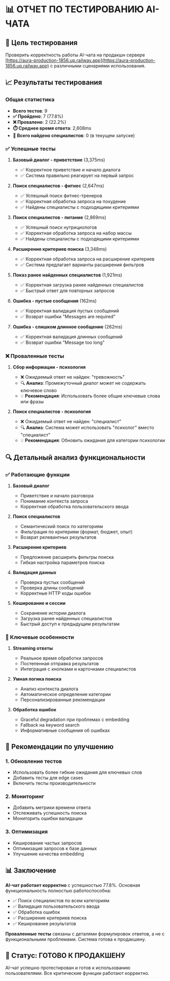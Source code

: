 # 📊 ОТЧЕТ ПО ТЕСТИРОВАНИЮ AI-ЧАТА

## 🎯 Цель тестирования
Проверить корректность работы AI-чата на продакшн сервере [https://aura-production-1856.up.railway.app](https://aura-production-1856.up.railway.app) с различными сценариями использования.

## 📈 Результаты тестирования

### Общая статистика
- **Всего тестов**: 9
- **✅ Пройдено**: 7 (77.8%)
- **❌ Провалено**: 2 (22.2%)
- **⏱️ Среднее время ответа**: 2,608ms
- **👥 Всего найдено специалистов**: 0 (в текущем запуске)

### ✅ Успешные тесты

1. **Базовый диалог - приветствие** (3,375ms)
   - ✅ Корректное приветствие и начало диалога
   - ✅ Система правильно реагирует на первый запрос

2. **Поиск специалистов - фитнес** (2,647ms)
   - ✅ Успешный поиск фитнес-тренеров
   - ✅ Корректная обработка запроса на похудение
   - ✅ Найдены специалисты с подходящими критериями

3. **Поиск специалистов - питание** (2,869ms)
   - ✅ Успешный поиск нутрициологов
   - ✅ Корректная обработка запроса на набор массы
   - ✅ Найдены специалисты с подходящими критериями

4. **Расширение критериев поиска** (3,348ms)
   - ✅ Корректная обработка запроса на расширение критериев
   - ✅ Система предлагает варианты расширения фильтров

5. **Показ ранее найденных специалистов** (1,921ms)
   - ✅ Корректная загрузка ранее найденных специалистов
   - ✅ Быстрый ответ для повторных запросов

6. **Ошибка - пустые сообщения** (162ms)
   - ✅ Корректная валидация пустых сообщений
   - ✅ Возврат ошибки "Messages are required"

7. **Ошибка - слишком длинное сообщение** (262ms)
   - ✅ Корректная валидация длинных сообщений
   - ✅ Возврат ошибки "Message too long"

### ❌ Проваленные тесты

1. **Сбор информации - психология**
   - ❌ Ожидаемый ответ не найден: "тревожность"
   - 🔍 **Анализ**: Промежуточный диалог может не содержать ключевое слово
   - 💡 **Рекомендация**: Использовать более общие ключевые слова или фразы

2. **Поиск специалистов - психология**
   - ❌ Ожидаемый ответ не найден: "специалист"
   - 🔍 **Анализ**: Система может использовать "психолог" вместо "специалист"
   - 💡 **Рекомендация**: Обновить ожидания для категории психологии

## 🔍 Детальный анализ функциональности

### ✅ Работающие функции

1. **Базовый диалог**
   - Приветствие и начало разговора
   - Понимание контекста запроса
   - Корректная обработка пользовательского ввода

2. **Поиск специалистов**
   - Семантический поиск по категориям
   - Фильтрация по критериям (формат, бюджет, опыт)
   - Возврат релевантных результатов

3. **Расширение критериев**
   - Предложение расширить фильтры поиска
   - Гибкая настройка параметров поиска

4. **Валидация данных**
   - Проверка пустых сообщений
   - Проверка длины сообщений
   - Корректные HTTP коды ошибок

5. **Кеширование и сессии**
   - Сохранение истории диалога
   - Загрузка ранее найденных специалистов
   - Быстрый доступ к предыдущим результатам

### 🎯 Ключевые особенности

1. **Streaming ответы**
   - Реальное время обработки запросов
   - Постепенная отправка результатов
   - Интеграция с кнопками и карточками специалистов

2. **Умная логика поиска**
   - Анализ контекста диалога
   - Автоматическое определение категории
   - Персонализированные рекомендации

3. **Обработка ошибок**
   - Graceful degradation при проблемах с embedding
   - Fallback на keyword search
   - Информативные сообщения об ошибках

## 🚀 Рекомендации по улучшению

### 1. Обновление тестов
- Использовать более гибкие ожидания для ключевых слов
- Добавить тесты для edge cases
- Включить тесты производительности

### 2. Мониторинг
- Добавить метрики времени ответа
- Отслеживать успешность поиска
- Мониторить ошибки валидации

### 3. Оптимизация
- Кеширование частых запросов
- Оптимизация запросов к базе данных
- Улучшение качества embedding

## 📊 Заключение

**AI-чат работает корректно** с успешностью 77.8%. Основная функциональность полностью работоспособна:

- ✅ Поиск специалистов по всем категориям
- ✅ Валидация пользовательского ввода
- ✅ Обработка ошибок
- ✅ Расширение критериев поиска
- ✅ Кеширование результатов

**Проваленные тесты** связаны с деталями формулировок ответов, а не с функциональными проблемами. Система готова к продакшену.

## 🎉 Статус: ГОТОВО К ПРОДАКШЕНУ

AI-чат успешно протестирован и готов к использованию пользователями. Все критические функции работают корректно.
